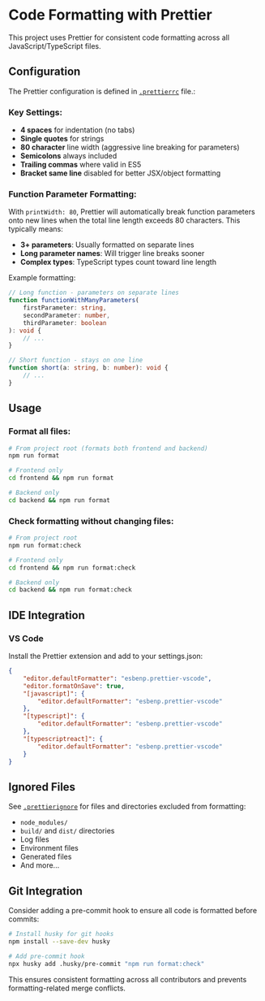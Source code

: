 # Code Formatting with Prettier

This project uses Prettier for consistent code formatting across all JavaScript/TypeScript files.

## Configuration

The Prettier configuration is defined in [`.prettierrc`](../.prettierrc) file.:

### Key Settings:
- **4 spaces** for indentation (no tabs)
- **Single quotes** for strings
- **80 character** line width (aggressive line breaking for parameters)
- **Semicolons** always included
- **Trailing commas** where valid in ES5
- **Bracket same line** disabled for better JSX/object formatting

### Function Parameter Formatting:
With `printWidth: 80`, Prettier will automatically break function parameters onto new lines when the total line length exceeds 80 characters. This typically means:

- **3+ parameters**: Usually formatted on separate lines
- **Long parameter names**: Will trigger line breaks sooner
- **Complex types**: TypeScript types count toward line length

Example formatting:
```typescript
// Long function - parameters on separate lines
function functionWithManyParameters(
    firstParameter: string,
    secondParameter: number,
    thirdParameter: boolean
): void {
    // ...
}

// Short function - stays on one line
function short(a: string, b: number): void {
    // ...
}
```

## Usage

### Format all files:
```bash
# From project root (formats both frontend and backend)
npm run format

# Frontend only
cd frontend && npm run format

# Backend only
cd backend && npm run format
```

### Check formatting without changing files:
```bash
# From project root
npm run format:check

# Frontend only
cd frontend && npm run format:check

# Backend only
cd backend && npm run format:check
```

## IDE Integration

### VS Code
Install the Prettier extension and add to your settings.json:
```json
{
    "editor.defaultFormatter": "esbenp.prettier-vscode",
    "editor.formatOnSave": true,
    "[javascript]": {
        "editor.defaultFormatter": "esbenp.prettier-vscode"
    },
    "[typescript]": {
        "editor.defaultFormatter": "esbenp.prettier-vscode"
    },
    "[typescriptreact]": {
        "editor.defaultFormatter": "esbenp.prettier-vscode"
    }
}
```

## Ignored Files

See [`.prettierignore`](../.prettierignore) for files and directories excluded from formatting:
- `node_modules/`
- `build/` and `dist/` directories
- Log files
- Environment files
- Generated files
- And more...

## Git Integration

Consider adding a pre-commit hook to ensure all code is formatted before commits:

```bash
# Install husky for git hooks
npm install --save-dev husky

# Add pre-commit hook
npx husky add .husky/pre-commit "npm run format:check"
```

This ensures consistent formatting across all contributors and prevents formatting-related merge conflicts.